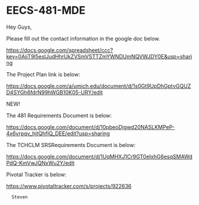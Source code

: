 EECS-481-MDE
============

Hey Guys, 


  Please fill out the contact information in the google doc below.
  
  https://docs.google.com/spreadsheet/ccc?key=0AjjT9l5eslJudHhrUkZVSmVSTTZmYWNDUmNQVWJDY0E&usp=sharing
  
  The Project Plan link is below:
  
  https://docs.google.com/a/umich.edu/document/d/1s0Gt9UpDhGptvGQUZD4SYGh6fdrN99hWGB10K05-URY/edit
  
  NEW! 
  
  The 481 Requirements Document is below:
  
  https://docs.google.com/document/d/10pbeoDjgwd20NASLKMPeP-4x6vrpqv_hjtQhfIQ_DEE/edit?usp=sharing
  
  The TCHCLM SRSRequirements Document is below:
  
  https://docs.google.com/document/d/1UqMHXJ1Cr9GT0eIxhG6esqSMAWdPdQ-KmVwJQNxWu2Y/edit
  
  
  Pivotal Tracker is below:
  
  https://www.pivotaltracker.com/s/projects/922636
  
      Steven
